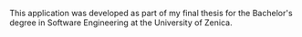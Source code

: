 This application was developed as part of my final thesis for the Bachelor's degree in Software Engineering at the University of Zenica.
